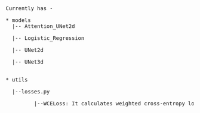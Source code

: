 <pre>
Currently has - 

* models 
  |-- Attention_UNet2d <br>
  |-- Logistic_Regression <br>
  |-- UNet2d <br>
  |-- UNet3d <br>
  
* utils <br>
  |--losses.py <br>
         |--WCELoss: It calculates weighted cross-entropy loss <br>
      
<pre>

